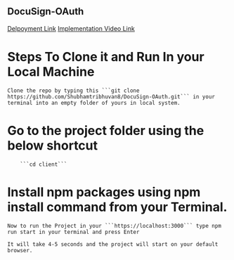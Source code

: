 ## DocuSign-OAuth

<a href='https://docu-sign-o-auth-l2ol-li82867e3-shubhamtribhuvan8.vercel.app/'>Delpoyment Link</a>
<a href='https://drive.google.com/file/d/156yASZ6UCwUNUdtcQnmI-5xPw-wLBzxC/view?usp=share_link'>Implementation Video Link</a>
 
 # Steps To Clone it and Run In your Local Machine

    Clone the repo by typing this ```git clone https://github.com/Shubhamtribhuvan8/DocuSign-OAuth.git``` in your terminal into an empty folder of yours in local system.

 # Go to the project folder using the below shortcut

        ```cd client```

   # Install npm packages using  npm install command from your Terminal.

    Now to run the Project in your ```https://localhost:3000``` type npm run start in your terminal and press Enter

    It will take 4-5 seconds and the project will start on your default browser.

